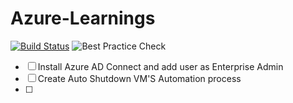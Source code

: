 # Azure-Learnings

[![Build Status](https://dev.azure.com/vkkothapalli/Azure-Learnings/_apis/build/status/Azure-Learnings-CI?branchName=master)](https://dev.azure.com/vkkothapalli/Azure-Learnings/_build/latest?definitionId=6&branchName=master)
![Best Practice Check](https://azurequickstartsservice.blob.core.windows.net/badges/active-directory-new-domain-ha-2-dc-zones/BestPracticeResult.svg)

- [ ] Install Azure AD Connect and add user as Enterprise Admin
- [ ] Create Auto Shutdown VM'S Automation process
- [ ]